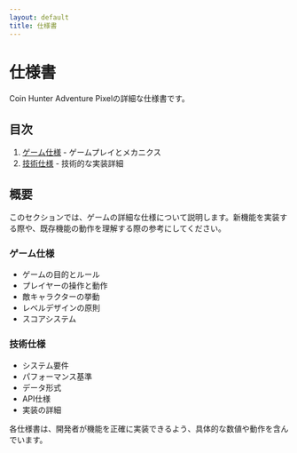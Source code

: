 ```yaml
---
layout: default
title: 仕様書
---
```


# 仕様書

Coin Hunter Adventure Pixelの詳細な仕様書です。

## 目次

1. [ゲーム仕様](./game.md) - ゲームプレイとメカニクス
2. [技術仕様](./technical.md) - 技術的な実装詳細

## 概要

このセクションでは、ゲームの詳細な仕様について説明します。新機能を実装する際や、既存機能の動作を理解する際の参考にしてください。

### ゲーム仕様
- ゲームの目的とルール
- プレイヤーの操作と動作
- 敵キャラクターの挙動
- レベルデザインの原則
- スコアシステム

### 技術仕様
- システム要件
- パフォーマンス基準
- データ形式
- API仕様
- 実装の詳細

各仕様書は、開発者が機能を正確に実装できるよう、具体的な数値や動作を含んでいます。